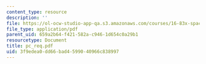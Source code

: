 ```yaml
---
content_type: resource
description: ''
file: https://ol-ocw-studio-app-qa.s3.amazonaws.com/courses/16-83x-space-systems-engineering-spring-2002-spring-2003/3f9edea0dd66bad4599040966c838997_pc_req.pdf
file_type: application/pdf
parent_uid: 659a2b64-f421-582a-c946-1d654c0a29b1
resourcetype: Document
title: pc_req.pdf
uid: 3f9edea0-dd66-bad4-5990-40966c838997
---
```

